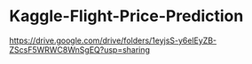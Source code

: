 # Kaggle-Flight-Price-Prediction
https://drive.google.com/drive/folders/1eyjsS-y6elEyZB-ZScsF5WRWC8WnSgEQ?usp=sharing
